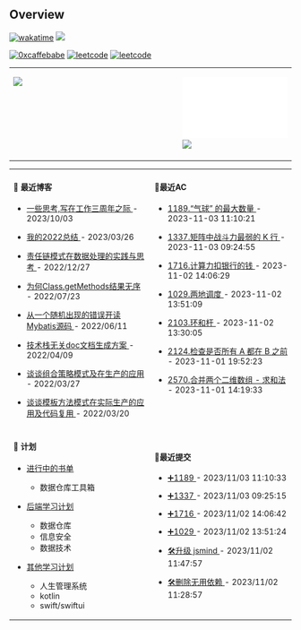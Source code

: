 
## Overview

[![wakatime](https://wakatime.com/badge/user/78591c59-95d5-4479-b2fc-988c35f31d59.svg)](https://wakatime.com/@78591c59-95d5-4479-b2fc-988c35f31d59) ![](https://gpvc.arturio.dev/0xcaffebabe)

[![0xcaffebabe](https://img.shields.io/static/v1?label=LeetCode%200xcaffebabe&message=5155&color=success)](https://leetcode.cn/u/0xcaffebabe/) [![leetcode](https://img.shields.io/static/v1?label=Solved&message=1018%20/%203535&color=success)](https://leetcode.cn/u/0xcaffebabe/) [![leetcode](https://img.shields.io/static/v1?label=Accepted&message=84.8%&color=success)](https://leetcode.cn/u/0xcaffebabe/)

<table border="0">
  <tr border="0">

  <td valign="top" width="60%">

  ![](https://github-readme-stats.vercel.app/api/wakatime?username=0xcaffebabe&layout=compact&langs_count=12&theme=dark&range=all_time)

  </td>

  <td valign="top" width="40%">

  ![](https://raw.githubusercontent.com/0xcaffebabe/github-stats/master/generated/overview.svg)
  ![](https://github-profile-summary-cards.vercel.app/api/cards/productive-time?username=0xcaffebabe&theme=github_dark&utcOffset=8)

  </td>
  </tr>

</table>

<table>

<tr>
<td valign="top" width="50%">

#### 📖 最近博客


* <a href="https://0xcaffebabe.github.io/%E4%BA%BA%E7%94%9F/2023/10/03/%E4%B8%80%E4%BA%9B%E6%80%9D%E8%80%83,%E5%86%99%E5%9C%A8%E5%B7%A5%E4%BD%9C%E4%B8%89%E5%91%A8%E5%B9%B4%E4%B9%8B%E9%99%85.html" target="_blank"> 一些思考,写在工作三周年之际 </a> - 2023/10/03 

    
* <a href="https://0xcaffebabe.github.io/%E4%BA%BA%E7%94%9F/2023/03/26/%E6%88%91%E7%9A%842022%E6%80%BB%E7%BB%93.html" target="_blank"> 我的2022总结 </a> - 2023/03/26 

    
* <a href="https://0xcaffebabe.github.io/%E8%AE%BE%E8%AE%A1%E6%A8%A1%E5%BC%8F/2022/12/27/%E8%B4%A3%E4%BB%BB%E9%93%BE%E6%A8%A1%E5%BC%8F%E5%9C%A8%E6%95%B0%E6%8D%AE%E5%A4%84%E7%90%86%E7%9A%84%E5%AE%9E%E8%B7%B5%E4%B8%8E%E6%80%9D%E8%80%83.html" target="_blank"> 责任链模式在数据处理的实践与思考 </a> - 2022/12/27 

    
* <a href="https://0xcaffebabe.github.io/jvm/2022/07/23/%E4%B8%BA%E4%BD%95Class.getMethods%E7%BB%93%E6%9E%9C%E6%97%A0%E5%BA%8F.html" target="_blank"> 为何Class.getMethods结果无序 </a> - 2022/07/23 

    
* <a href="https://0xcaffebabe.github.io/java/2022/06/11/%E4%BB%8E%E4%B8%80%E4%B8%AA%E9%9A%8F%E6%9C%BA%E5%87%BA%E7%8E%B0%E7%9A%84%E9%94%99%E8%AF%AF%E5%BC%80%E8%AF%BBMybatis%E6%BA%90%E7%A0%81.html" target="_blank"> 从一个随机出现的错误开读Mybatis源码 </a> - 2022/06/11 

    
* <a href="https://0xcaffebabe.github.io/%E6%97%A5%E5%B8%B8/2022/04/09/%E6%8A%80%E6%9C%AF%E6%A0%88%E6%97%A0%E5%85%B3doc%E6%96%87%E6%A1%A3%E7%94%9F%E6%88%90%E6%96%B9%E6%A1%88.html" target="_blank"> 技术栈无关doc文档生成方案 </a> - 2022/04/09 

    
* <a href="https://0xcaffebabe.github.io/%E8%AE%BE%E8%AE%A1%E6%A8%A1%E5%BC%8F/2022/03/27/%E8%B0%88%E8%B0%88%E7%BB%84%E5%90%88%E7%AD%96%E7%95%A5%E6%A8%A1%E5%BC%8F%E5%8F%8A%E5%9C%A8%E7%94%9F%E4%BA%A7%E7%9A%84%E5%BA%94%E7%94%A8.html" target="_blank"> 谈谈组合策略模式及在生产的应用 </a> - 2022/03/27 

    
* <a href="https://0xcaffebabe.github.io/%E8%AE%BE%E8%AE%A1%E6%A8%A1%E5%BC%8F/2022/03/20/%E8%B0%88%E8%B0%88%E6%A8%A1%E6%9D%BF%E6%96%B9%E6%B3%95%E6%A8%A1%E5%BC%8F%E5%9C%A8%E5%AE%9E%E9%99%85%E7%94%9F%E4%BA%A7%E7%9A%84%E5%BA%94%E7%94%A8%E5%8F%8A%E4%BB%A3%E7%A0%81%E5%A4%8D%E7%94%A8.html" target="_blank"> 谈谈模板方法模式在实际生产的应用及代码复用 </a> - 2022/03/20 

        

</td>

<td valign="top" width="50%">

#### 🔋最近AC


  * <a href="https://leetcode.cn/submissions/detail/479416247" target="_blank"> 1189.“气球” 的最大数量 </a> - 2023-11-03 11:10:21 

    
  * <a href="https://leetcode.cn/submissions/detail/479385067" target="_blank"> 1337.矩阵中战斗力最弱的 K 行 </a> - 2023-11-03 09:24:55 

    
  * <a href="https://leetcode.cn/submissions/detail/479193073" target="_blank"> 1716.计算力扣银行的钱 </a> - 2023-11-02 14:06:29 

    
  * <a href="https://leetcode.cn/submissions/detail/479189782" target="_blank"> 1029.两地调度 </a> - 2023-11-02 13:51:09 

    
  * <a href="https://leetcode.cn/submissions/detail/479186218" target="_blank"> 2103.环和杆 </a> - 2023-11-02 13:30:05 

    
  * <a href="https://leetcode.cn/submissions/detail/479027417" target="_blank"> 2124.检查是否所有 A 都在 B 之前 </a> - 2023-11-01 19:52:23 

    
  * <a href="https://leetcode.cn/submissions/detail/478930318" target="_blank"> 2570.合并两个二维数组 - 求和法 </a> - 2023-11-01 14:19:33 

    

</td>

</tr>

<tr>

<td valign="top" width="50%">

#### 📝 计划

- [进行中的书单](https://github.com/users/0xcaffebabe/projects/4)
  - 数据仓库工具箱


- [后端学习计划](https://github.com/users/0xcaffebabe/projects/1)
  - 数据仓库
  - 信息安全
  - 数据技术


- [其他学习计划](https://github.com/users/0xcaffebabe/projects/3)
  - 人生管理系统
  - kotlin
  - swift/swiftui


<td>

#### 🌴最近提交


  * <a href="https://github.com/0xcaffebabe/leetcode/commit/e2359f2b3129daed591d3abe03c47959b222e9f4" target="_blank"> ➕1189 </a> - 2023/11/03 11:10:33 

    
  * <a href="https://github.com/0xcaffebabe/leetcode/commit/4723ddcce65c0c8f01740b8ee05b907afb5a6108" target="_blank"> ➕1337 </a> - 2023/11/03 09:25:15 

    
  * <a href="https://github.com/0xcaffebabe/leetcode/commit/2692b863df05ce8fd5a5148fab348f561cffa5c2" target="_blank"> ➕1716 </a> - 2023/11/02 14:06:42 

    
  * <a href="https://github.com/0xcaffebabe/leetcode/commit/fa67671fd5a857706c54d620546195c4d01a48a8" target="_blank"> ➕1029 </a> - 2023/11/02 13:51:24 

    
  * <a href="https://github.com/0xcaffebabe/note/commit/37f408af5a0d4acdac55bc8aed7d3e1eeed0cf7b" target="_blank"> 🛠升级 jsmind </a> - 2023/11/02 11:47:57 

    
  * <a href="https://github.com/0xcaffebabe/note/commit/74022d2dc3d407bb1ef3a6f84ef8aa83aee391f7" target="_blank"> 🛠删除无用依赖 </a> - 2023/11/02 11:28:57 

    

</td>

</tr>

</table>

